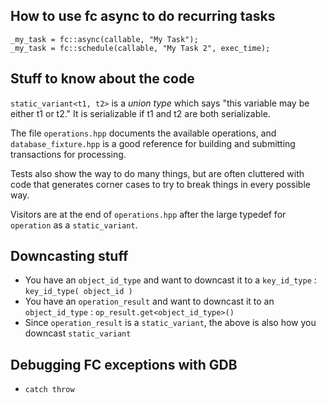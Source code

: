 How to use fc async to do recurring tasks
-----------------------------------------

    _my_task = fc::async(callable, "My Task");
    _my_task = fc::schedule(callable, "My Task 2", exec_time);

Stuff to know about the code
----------------------------

`static_variant<t1, t2>` is a *union type* which says "this variable may be either t1 or t2."  It is serializable if t1 and t2 are both serializable.

The file `operations.hpp` documents the available operations, and `database_fixture.hpp` is a good reference for building and submitting transactions for processing.

Tests also show the way to do many things, but are often cluttered with code that generates corner cases to try to break things in every possible way.

Visitors are at the end of `operations.hpp` after the large typedef for `operation` as a `static_variant`. 

Downcasting stuff
-----------------

- You have an `object_id_type` and want to downcast it to a `key_id_type` : `key_id_type( object_id )`
- You have an `operation_result` and want to downcast it to an `object_id_type` : `op_result.get<object_id_type>()`
- Since `operation_result` is a `static_variant`, the above is also how you downcast `static_variant`

Debugging FC exceptions with GDB
--------------------------------

- `catch throw`
